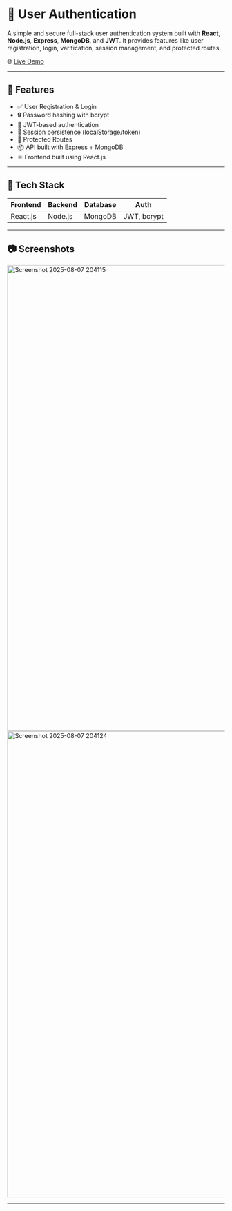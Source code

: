 # 🔐 User Authentication

A simple and secure full-stack user authentication system built with **React**, **Node.js**, **Express**, **MongoDB**, and **JWT**. It provides features like user registration, login, varification, session management, and protected routes.

🌐 [Live Demo](https://user-auth-chi.vercel.app)

---

## 🚀 Features

- ✅ User Registration & Login
- 🔒 Password hashing with bcrypt
- 🎫 JWT-based authentication
- 🧠 Session persistence (localStorage/token)
- 🚫 Protected Routes
- 📦 API built with Express + MongoDB
- ⚛️ Frontend built using React.js

---

## 📁 Tech Stack

| Frontend  | Backend     | Database | Auth         |
|-----------|-------------|----------|--------------|
| React.js  | Node.js     | MongoDB  | JWT, bcrypt  |

---

## 📷 Screenshots
<img width="1920" height="1080" alt="Screenshot 2025-08-07 204115" src="https://github.com/user-attachments/assets/ba51fdcf-c124-4a62-b510-d1ff0cf85bd7" />
<img width="1920" height="1080" alt="Screenshot 2025-08-07 204124" src="https://github.com/user-attachments/assets/e347caee-ed63-468b-93bf-75f720bc81b2" />



---



